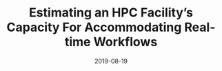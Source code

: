 ---
title: "Estimating an HPC Facility’s Capacity For Accommodating Real-time Workflows"
collection: publications
permalink: /publication/Poster-Berkeley-Lab
excerpt: ''
date: 2019-08-19
venue: 'National Energy Research Scientific Computing (NERSC)'
paperurl: '/files/thesis-internship.pdf'
citation: ''
---